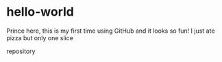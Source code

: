 # hello-world
Prince here, this is my first time using GitHub and it looks so fun!
I just ate pizza but only one slice

repository 
